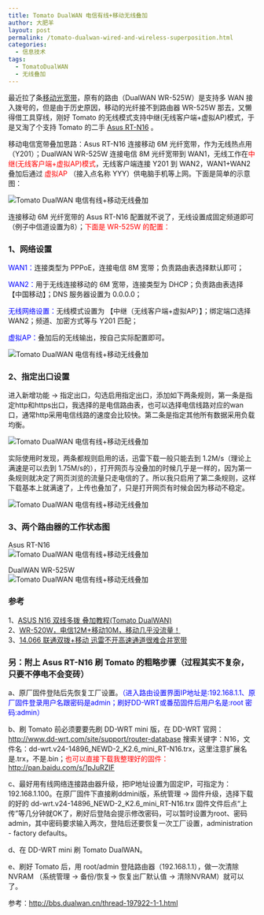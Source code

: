 ```yaml
---
title: Tomato DualWAN 电信有线+移动无线叠加
author: 大肥羊
layout: post
permalink: /tomato-dualwan-wired-and-wireless-superposition.html
categories:
  - 信息技术
tags:
  - TomatoDualWAN
  - 无线叠加
---
```

最近拉了条<a href="https://cyhour.com/use-free-chinamobile-optical-broadband.html" target="_blank">移动光宽带</a>，原有的路由（DualWAN WR-525W）是支持多 WAN 接入拨号的，但是由于历史原因，移动的光纤接不到路由器 WR-525W 那去，又懒得借工具穿线，刚好 Tomato 的无线模式支持中继(无线客户端+虚拟AP)模式，于是又淘了个支持 Tomato 的二手 <a href="https://cyhour.com/sto-garbage-express-delivery.html" target="_blank">Asus RT-N16</a> 。  


移动电信宽带叠加思路：Asus RT-N16 连接移动 6M 光纤宽带，作为无线热点用（Y201）；DualWAN WR-525W 连接电信 8M 光纤宽带到 WAN1，无线工作在<span style = "color:red;">中继(无线客户端+虚拟AP)模式</span>，无线客户端连接 Y201 到 WAN2，WAN1+WAN2 叠加后通过 <span style = "color:red;">虚拟AP</span> （接入点名称 YYY）供电脑手机等上网。下面是简单的示意图：

![ Tomato DualWAN 电信有线+移动无线叠加 ][1]

连接移动 6M 光纤宽带的 Asus RT-N16 配置就不说了，无线设置成固定频道即可（例子中信道设置为8）；<span style = "color:red;">下面是 WR-525W 的配置：</span>

### 1、网络设置

<span style = "color:blue;">WAN1：</span>连接类型为 PPPoE，连接电信 8M 宽带；负责路由表选择默认即可；

<span style = "color:blue;">WAN2：</span>用于无线连接移动的 6M 宽带，连接类型为 DHCP；负责路由表选择【中国移动】；DNS 服务器设置为 0.0.0.0；

<span style = "color:blue;">无线网络设置：</span>无线模式设置为 【中继（无线客户端+虚拟AP）】；绑定端口选择WAN2；频道、加密方式等与 Y201 匹配；

<span style = "color:blue;">虚拟AP：</span>叠加后的无线输出，按自己实际配置即可。

![ Tomato DualWAN 电信有线+移动无线叠加 ][2]

### 2、指定出口设置

进入新增功能 → 指定出口，勾选启用指定出口，添加如下两条规则，第一条是指定http和https出口，我选择的是电信路由表，也可以选择电信线路对应的wan口，通常http采用电信线路的速度会比较快。第二条是指定其他所有数据采用负载均衡。

![ Tomato DualWAN 电信有线+移动无线叠加 ][3]

实际使用时发现，两条都规则启用的话，迅雷下载一般只能去到 1.2M/s（理论上满速是可以去到 1.75M/s的），打开网页与没叠加的时候几乎是一样的，因为第一条规则就决定了网页浏览的流量只走电信的了。所以我只启用了第二条规则，这样下载基本上就满速了，上传也叠加了，只是打开网页有时候会因为移动不稳定。

![ Tomato DualWAN 电信有线+移动无线叠加 ][4]

### 3、两个路由器的工作状态图

Asus RT-N16  
![ Tomato DualWAN 电信有线+移动无线叠加 ][5]

DualWAN WR-525W  
![ Tomato DualWAN 电信有线+移动无线叠加 ][6]

### 参考

1、<a href="http://wenku.baidu.com/view/6e9d189bd5bbfd0a795673b1.html" target="_blank">ASUS N16 双线多拨 叠加教程(Tomato DualWAN)</a>  
2、<a href="http://bbs.dualwan.cn/thread-489041-1-1.html" target="_blank">WR-520W，电信12M+移动10M，移动几乎没流量！</a>  
3、<a href="http://bbs.dualwan.cn/thread-488071-1-4.html" target="_blank">14.066 联通双拨+移动 迅雷不开高速通道很难合并宽带</a>

### 另：附上 Asus RT-N16 刷 Tomato 的粗略步骤（过程其实不复杂，只要不停电不会变砖）

a、原厂固件登陆后先恢复工厂设置。<span style = "color:blue;">（进入路由设置界面IP地址是:192.168.1.1、原厂固件登录用户名跟密码是admin；刷好DD-WRT或番茄固件后用户名是:root 密码:admin）</span>

b、刷 Tomato 前必须要要先刷 DD-WRT mini 版，在 DD-WRT 官网：http://www.dd-wrt.com/site/support/router-database 搜索关键字：N16，文件名：dd-wrt.v24-14896\_NEWD-2\_K2.6\_mini\_RT-N16.trx，这里注意扩展名是.trx，不是.bin；<span style = "color:red;">也可以直接下载我整理好的固件：http://pan.baidu.com/s/1pJuRZIF</span>

c、最好用有线网络连接路由器升级，把IP地址设置为固定IP，可指定为：192.168.1.100。在原厂固件下直接刷ddmini版，系统管理 -> 固件升级，选择下载的好的 dd-wrt.v24-14896\_NEWD-2\_K2.6\_mini\_RT-N16.trx 固件文件后点“上传”等几分钟就OK了，刷好后登陆会提示修改密码，可以暂时设置为root、密码admin，其中密码要求输入两次，登陆后还要恢复一次工厂设置，administration - factory defaults。

d、在 DD-WRT mini 刷 Tomato DualWAN。

e、刷好 Tomato 后，用 root/admin 登陆路由器（192.168.1.1），做一次清除 NVRAM （系统管理 -> 备份/恢复-> 恢复出厂默认值 -> 清除NVRAM）就可以了。

参考：http://bbs.dualwan.cn/thread-197922-1-1.html

 [1]: https://cyhour.com/wp-content/uploads/2015/01/Asus-RT-N16-and-DualWAN-WR-525W.png
 [2]: https://cyhour.com/wp-content/uploads/2015/01/DualWAN-WR-525W-setting-01.png
 [3]: https://cyhour.com/wp-content/uploads/2015/01/DualWAN-WR-525W-setting-assignout.png
 [4]: https://cyhour.com/wp-content/uploads/2015/01/Asus-RT-N16-and-DualWAN-WR-525W-download.png
 [5]: https://cyhour.com/wp-content/uploads/2015/01/Asus-RT-N16-system.png
 [6]: https://cyhour.com/wp-content/uploads/2015/01/DualWAN-WR-525W-system.png